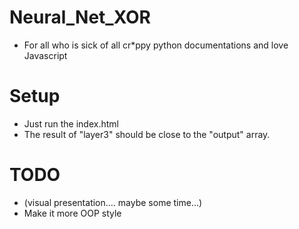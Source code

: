 # Neural_Net_XOR
+ For all who is sick of all cr*ppy python documentations and love Javascript

# Setup
+ Just run the index.html
+ The result of "layer3" should be close to the "output" array.

# TODO
+ (visual presentation.... maybe some time...)
+ Make it more OOP style
